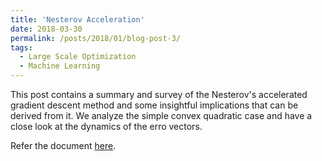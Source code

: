 ```yaml
---
title: 'Nesterov Acceleration'
date: 2018-03-30
permalink: /posts/2018/01/blog-post-3/
tags:
  - Large Scale Optimization
  - Machine Learning
---
```


This post contains a summary and survey of the Nesterov's accelerated gradient descent method and some insightful implications that can be derived from it. We analyze the simple convex quadratic case and have a close look at the dynamics of the erro vectors.

Refer the document [here](\files\nesterov.pdf).